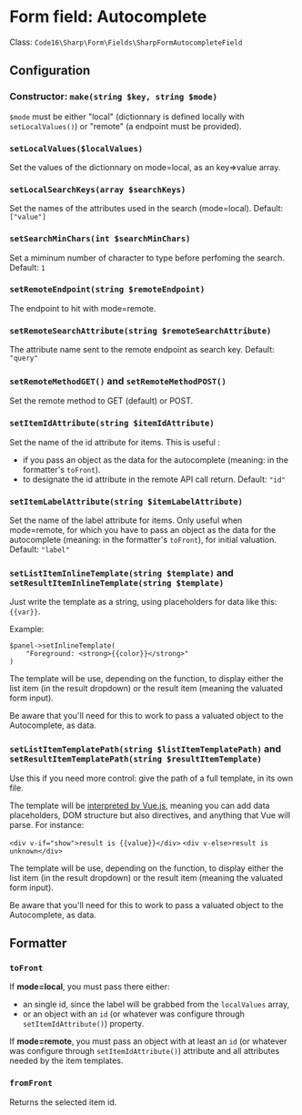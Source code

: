 # Form field: Autocomplete

Class: `Code16\Sharp\Form\Fields\SharpFormAutocompleteField`

## Configuration

### Constructor: `make(string $key, string $mode)`

`$mode` must be either "local" (dictionnary is defined locally with `setLocalValues()`) or "remote" (a endpoint must be provided).


### `setLocalValues($localValues)`

Set the values of the dictionnary on mode=local, as an key=>value array.

### `setLocalSearchKeys(array $searchKeys)`

Set the names of the attributes used in the search (mode=local).
Default: `["value"]`

### `setSearchMinChars(int $searchMinChars)`

Set a miminum number of character to type before perfoming the search.
Default: `1`

### `setRemoteEndpoint(string $remoteEndpoint)`

The endpoint to hit with mode=remote.

### `setRemoteSearchAttribute(string $remoteSearchAttribute)`

The attribute name sent to the remote endpoint as search key.
Default: `"query"`

### `setRemoteMethodGET()` and `setRemoteMethodPOST()`

Set the remote method to GET (default) or POST.

### `setItemIdAttribute(string $itemIdAttribute)`

Set the name of the id attribute for items. This is useful :
- if you pass an object as the data for the autocomplete (meaning: in the formatter's `toFront`).
- to designate the id attribute in the remote API call return.
Default: `"id"`

### `setItemLabelAttribute(string $itemLabelAttribute)`

Set the name of the label attribute for items. Only useful when mode=remote, for which you have to pass an object as the data for the autocomplete (meaning: in the formatter's `toFront`), for initial valuation.
Default: `"label"`

### `setListItemInlineTemplate(string $template)` and `setResultItemInlineTemplate(string $template)`

Just write the template as a string, using placeholders for data like this: `{{var}}`.

Example:

    $panel->setInlineTemplate(
        "Foreground: <strong>{{color}}</strong>"
    )

The template will be use, depending on the function, to display either the list item (in the result dropdown) or the result item (meaning the valuated form input).

Be aware that you'll need for this to work to pass a valuated object to the Autocomplete, as data.


### `setListItemTemplatePath(string $listItemTemplatePath)` and `setResultItemTemplatePath(string $resultItemTemplate)`

Use this if you need more control: give the path of a full template, in its own file.

The template will be [interpreted by Vue.js](https://vuejs.org/v2/guide/syntax.html), meaning you can add data placeholders, DOM structure but also directives, and anything that Vue will parse. For instance:

`<div v-if="show">result is {{value}}</div>`
`<div v-else>result is unknown</div>`

The template will be use, depending on the function, to display either the list item (in the result dropdown) or the result item (meaning the valuated form input).

Be aware that you'll need for this to work to pass a valuated object to the Autocomplete, as data.


## Formatter

### `toFront`

If **mode=local**, you must pass there either: 
- an single id, since the label will be grabbed from the `localValues` array,
- or an object with an `id` (or whatever was configure through `setItemIdAttribute()`) property.

If **mode=remote**, you must pass an object with at least an `id` (or whatever was configure through `setItemIdAttribute()`) attribute and all attributes needed by the item templates.


### `fromFront`

Returns the selected item id.
